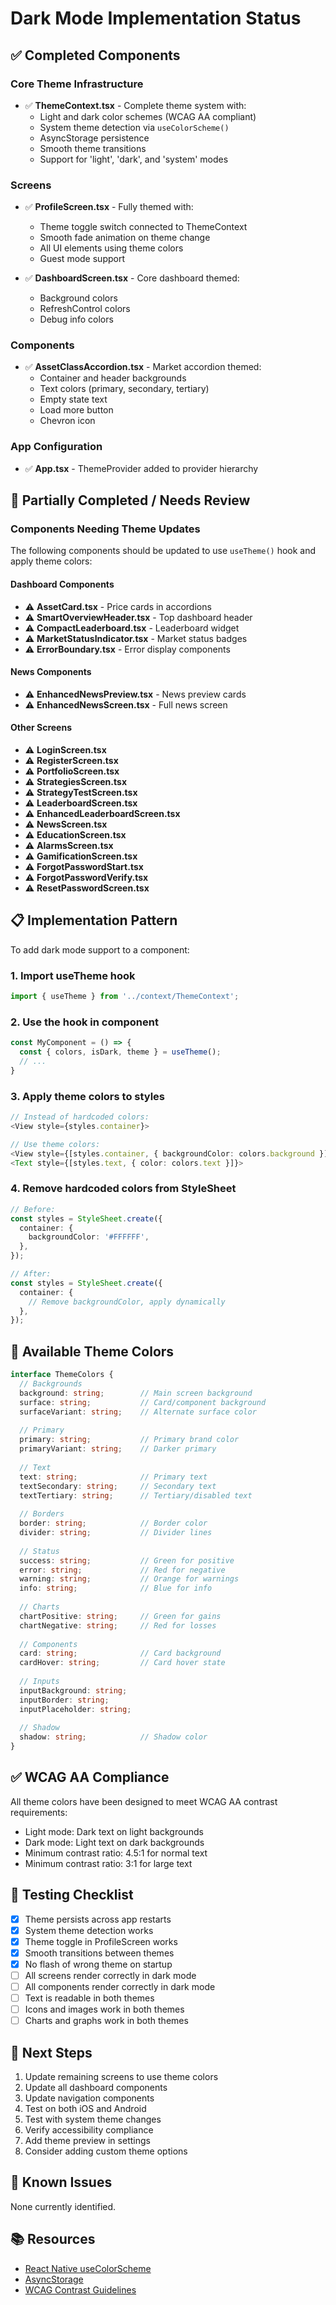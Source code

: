 # Dark Mode Implementation Status

## ✅ Completed Components

### Core Theme Infrastructure
- ✅ **ThemeContext.tsx** - Complete theme system with:
  - Light and dark color schemes (WCAG AA compliant)
  - System theme detection via `useColorScheme()`
  - AsyncStorage persistence
  - Smooth theme transitions
  - Support for 'light', 'dark', and 'system' modes

### Screens
- ✅ **ProfileScreen.tsx** - Fully themed with:
  - Theme toggle switch connected to ThemeContext
  - Smooth fade animation on theme change
  - All UI elements using theme colors
  - Guest mode support

- ✅ **DashboardScreen.tsx** - Core dashboard themed:
  - Background colors
  - RefreshControl colors
  - Debug info colors

### Components
- ✅ **AssetClassAccordion.tsx** - Market accordion themed:
  - Container and header backgrounds
  - Text colors (primary, secondary, tertiary)
  - Empty state text
  - Load more button
  - Chevron icon

### App Configuration
- ✅ **App.tsx** - ThemeProvider added to provider hierarchy

## 🔄 Partially Completed / Needs Review

### Components Needing Theme Updates
The following components should be updated to use `useTheme()` hook and apply theme colors:

#### Dashboard Components
- ⚠️ **AssetCard.tsx** - Price cards in accordions
- ⚠️ **SmartOverviewHeader.tsx** - Top dashboard header
- ⚠️ **CompactLeaderboard.tsx** - Leaderboard widget
- ⚠️ **MarketStatusIndicator.tsx** - Market status badges
- ⚠️ **ErrorBoundary.tsx** - Error display components

#### News Components
- ⚠️ **EnhancedNewsPreview.tsx** - News preview cards
- ⚠️ **EnhancedNewsScreen.tsx** - Full news screen

#### Other Screens
- ⚠️ **LoginScreen.tsx**
- ⚠️ **RegisterScreen.tsx**
- ⚠️ **PortfolioScreen.tsx**
- ⚠️ **StrategiesScreen.tsx**
- ⚠️ **StrategyTestScreen.tsx**
- ⚠️ **LeaderboardScreen.tsx**
- ⚠️ **EnhancedLeaderboardScreen.tsx**
- ⚠️ **NewsScreen.tsx**
- ⚠️ **EducationScreen.tsx**
- ⚠️ **AlarmsScreen.tsx**
- ⚠️ **GamificationScreen.tsx**
- ⚠️ **ForgotPasswordStart.tsx**
- ⚠️ **ForgotPasswordVerify.tsx**
- ⚠️ **ResetPasswordScreen.tsx**

## 📋 Implementation Pattern

To add dark mode support to a component:

### 1. Import useTheme hook
```typescript
import { useTheme } from '../context/ThemeContext';
```

### 2. Use the hook in component
```typescript
const MyComponent = () => {
  const { colors, isDark, theme } = useTheme();
  // ...
}
```

### 3. Apply theme colors to styles
```typescript
// Instead of hardcoded colors:
<View style={styles.container}>

// Use theme colors:
<View style={[styles.container, { backgroundColor: colors.background }]}>
<Text style={[styles.text, { color: colors.text }]}>
```

### 4. Remove hardcoded colors from StyleSheet
```typescript
// Before:
const styles = StyleSheet.create({
  container: {
    backgroundColor: '#FFFFFF',
  },
});

// After:
const styles = StyleSheet.create({
  container: {
    // Remove backgroundColor, apply dynamically
  },
});
```

## 🎨 Available Theme Colors

```typescript
interface ThemeColors {
  // Backgrounds
  background: string;        // Main screen background
  surface: string;           // Card/component background
  surfaceVariant: string;    // Alternate surface color
  
  // Primary
  primary: string;           // Primary brand color
  primaryVariant: string;    // Darker primary
  
  // Text
  text: string;              // Primary text
  textSecondary: string;     // Secondary text
  textTertiary: string;      // Tertiary/disabled text
  
  // Borders
  border: string;            // Border color
  divider: string;           // Divider lines
  
  // Status
  success: string;           // Green for positive
  error: string;             // Red for negative
  warning: string;           // Orange for warnings
  info: string;              // Blue for info
  
  // Charts
  chartPositive: string;     // Green for gains
  chartNegative: string;     // Red for losses
  
  // Components
  card: string;              // Card background
  cardHover: string;         // Card hover state
  
  // Inputs
  inputBackground: string;
  inputBorder: string;
  inputPlaceholder: string;
  
  // Shadow
  shadow: string;            // Shadow color
}
```

## ✅ WCAG AA Compliance

All theme colors have been designed to meet WCAG AA contrast requirements:
- Light mode: Dark text on light backgrounds
- Dark mode: Light text on dark backgrounds
- Minimum contrast ratio: 4.5:1 for normal text
- Minimum contrast ratio: 3:1 for large text

## 🧪 Testing Checklist

- [x] Theme persists across app restarts
- [x] System theme detection works
- [x] Theme toggle in ProfileScreen works
- [x] Smooth transitions between themes
- [x] No flash of wrong theme on startup
- [ ] All screens render correctly in dark mode
- [ ] All components render correctly in dark mode
- [ ] Text is readable in both themes
- [ ] Icons and images work in both themes
- [ ] Charts and graphs work in both themes

## 📝 Next Steps

1. Update remaining screens to use theme colors
2. Update all dashboard components
3. Update navigation components
4. Test on both iOS and Android
5. Test with system theme changes
6. Verify accessibility compliance
7. Add theme preview in settings
8. Consider adding custom theme options

## 🐛 Known Issues

None currently identified.

## 📚 Resources

- [React Native useColorScheme](https://reactnative.dev/docs/usecolorscheme)
- [AsyncStorage](https://react-native-async-storage.github.io/async-storage/)
- [WCAG Contrast Guidelines](https://www.w3.org/WAI/WCAG21/Understanding/contrast-minimum.html)
